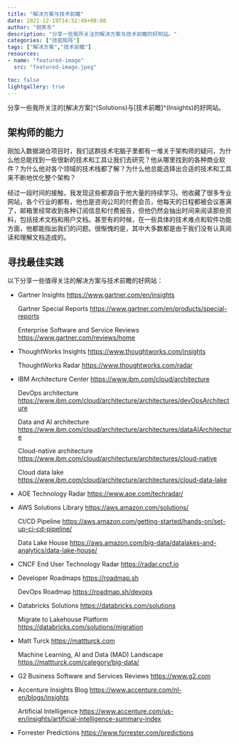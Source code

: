 ```yaml
---
title: "解决方案与技术前瞻"
date: 2021-12-19T14:52:49+08:00
author: "韧笑冬"
description: "分享一些我所关注的解决方案与技术前瞻的好网站。"
categories: ["技能矩阵"]
tags: ["解决方案","技术前瞻"]
resources:
- name: "featured-image"
  src: "featured-image.jpeg"

toc: false
lightgallery: true
---
```


分享一些我所关注的[解决方案]^(Solutions)与[技术前瞻]^(Insights)的好网站。

<!--more-->

## 架构师的能力

刚加入数据湖仓项目时，我们这群技术宅脑子里都有一堆关于架构师的疑问，为什么他总能找到一些很新的技术和工具让我们去研究？他从哪里找到的各种商业软件？为什么他对各个领域的技术栈都了解？为什么他总能选择出合适的技术和工具来不断地优化整个架构？

经过一段时间的接触，我发现这些都源自于他大量的持续学习。他收藏了很多专业网站，各个行业的都有，他也是咨询公司的付费会员，他每天的日程都被会议塞满了，邮箱里经常收到各种订阅信息和付费报告，但他仍然会抽出时间来阅读那些资料，包括技术文档和用户文档。甚至有的时候，在一些具体的技术难点和软件功能方面，他都能指出我们的问题。很惭愧的是，其中大多数都是由于我们没有认真阅读和理解文档造成的。

## 寻找最佳实践

以下分享一些值得关注的解决方案与技术前瞻的好网站：

+ Gartner Insights https://www.gartner.com/en/insights

   Gartner Special Reports https://www.gartner.com/en/products/special-reports

   Enterprise Software and Service Reviews https://www.gartner.com/reviews/home

+ ThoughtWorks Insights https://www.thoughtworks.com/insights
   
   ThoughtWorks Radar https://www.thoughtworks.com/radar

+ IBM Architecture Center https://www.ibm.com/cloud/architecture
   
   DevOps architecture https://www.ibm.com/cloud/architecture/architectures/devOpsArchitecture

   Data and AI architecture https://www.ibm.com/cloud/architecture/architectures/dataAIArchitecture

   Cloud-native architecture https://www.ibm.com/cloud/architecture/architectures/cloud-native

   Cloud data lake https://www.ibm.com/cloud/architecture/architectures/cloud-data-lake

+ AOE Technology Radar https://www.aoe.com/techradar/

+ AWS Solutions Library https://aws.amazon.com/solutions/

   CI/CD Pipeline https://aws.amazon.com/getting-started/hands-on/set-up-ci-cd-pipeline/

   Data Lake House https://aws.amazon.com/big-data/datalakes-and-analytics/data-lake-house/

+ CNCF End User Technology Radar https://radar.cncf.io

+ Developer Roadmaps https://roadmap.sh

   DevOps Roadmap https://roadmap.sh/devops

+ Databricks Solutions https://databricks.com/solutions
   
   Migrate to Lakehouse Platform https://databricks.com/solutions/migration

+ Matt Turck https://mattturck.com

   Machine Learning, AI and Data (MAD) Landscape https://mattturck.com/category/big-data/

+ G2 Business Software and Services Reviews https://www.g2.com

+ Accenture Insights Blog https://www.accenture.com/nl-en/blogs/insights

   Artificial Intelligence https://www.accenture.com/us-en/insights/artificial-intelligence-summary-index

+ Forrester Predictions https://www.forrester.com/predictions

